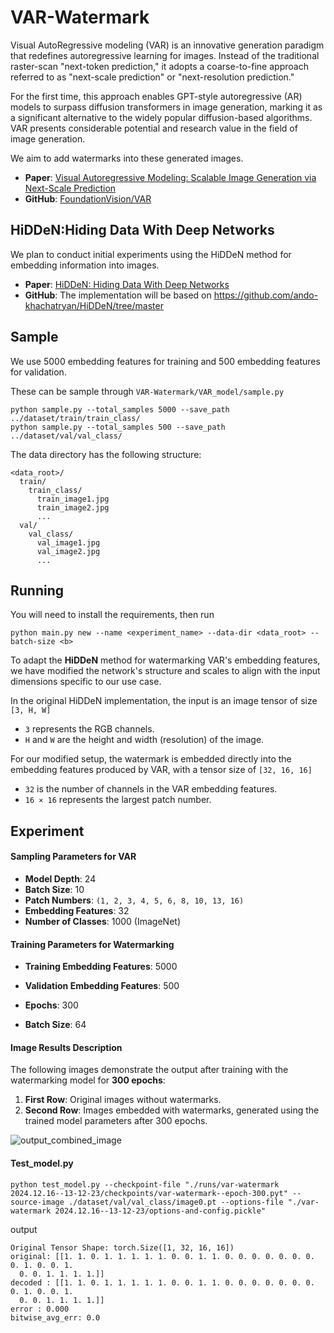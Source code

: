 # VAR-Watermark

Visual AutoRegressive modeling (VAR) is an innovative generation paradigm that redefines autoregressive learning for images. Instead of the traditional raster-scan "next-token prediction," it adopts a coarse-to-fine approach referred to as "next-scale prediction" or "next-resolution prediction."

For the first time, this approach enables GPT-style autoregressive (AR) models to surpass diffusion transformers in image generation, marking it as a significant alternative to the widely popular diffusion-based algorithms. VAR presents considerable potential and research value in the field of image generation.

We aim to add watermarks into these generated images.

- **Paper**: [Visual Autoregressive Modeling: Scalable Image Generation via Next-Scale Prediction](https://arxiv.org/abs/2404.02905)
- **GitHub**: [FoundationVision/VAR](https://github.com/FoundationVision/VAR)

## HiDDeN:Hiding Data With Deep Networks

We plan to conduct initial experiments using the HiDDeN method for embedding information into images. 

- **Paper**: [HiDDeN: Hiding Data With Deep Networks](https://arxiv.org/abs/1807.09937)
- **GitHub**: The implementation will be based on https://github.com/ando-khachatryan/HiDDeN/tree/master

## Sample 

We use 5000 embedding features for training and 500 embedding features for validation. 

These can be sample through `VAR-Watermark/VAR_model/sample.py`

```
python sample.py --total_samples 5000 --save_path ../dataset/train/train_class/
python sample.py --total_samples 500 --save_path ../dataset/val/val_class/
```

The data directory has the following structure:

```
<data_root>/
  train/
    train_class/
      train_image1.jpg
      train_image2.jpg
      ...
  val/
    val_class/
      val_image1.jpg
      val_image2.jpg
      ...
```

## Running

You will need to install the requirements, then run 

```
python main.py new --name <experiment_name> --data-dir <data_root> --batch-size <b> 
```

To adapt the **HiDDeN** method for watermarking VAR's embedding features, we have modified the network's structure and scales to align with the input dimensions specific to our use case.

In the original HiDDeN implementation, the input is an image tensor of size `[3, H, W]`

- `3` represents the RGB channels.
- `H` and `W` are the height and width (resolution) of the image.

For our modified setup, the watermark is embedded directly into the embedding features produced by VAR, with a tensor size of `[32, 16, 16]`

- `32` is the number of channels in the VAR embedding features.
- `16 × 16` represents the largest patch number.



## Experiment

#### Sampling Parameters for VAR

- **Model Depth**: 24
- **Batch Size**: 10
- **Patch Numbers**: `(1, 2, 3, 4, 5, 6, 8, 10, 13, 16)`
- **Embedding Features**: 32
- **Number of Classes**: 1000 (ImageNet)

#### Training Parameters for Watermarking

- **Training Embedding Features**: 5000

- **Validation Embedding Features**: 500

- **Epochs**: 300

- **Batch Size**: 64

#### Image Results Description

The following images demonstrate the output after training with the watermarking model for **300 epochs**:

1. **First Row**: Original images without watermarks.
2. **Second Row**: Images embedded with watermarks, generated using the trained model parameters after 300 epochs.

![output_combined_image](https://pic-1306483575.cos.ap-nanjing.myqcloud.com/output_combined_image.png)





#### Test_model.py

```
python test_model.py --checkpoint-file "./runs/var-watermark 2024.12.16--13-12-23/checkpoints/var-watermark--epoch-300.pyt" --source-image ./dataset/val/val_class/image0.pt --options-file "./var-watermark 2024.12.16--13-12-23/options-and-config.pickle"
```

output

```
Original Tensor Shape: torch.Size([1, 32, 16, 16])
original: [[1. 1. 0. 1. 1. 1. 1. 1. 0. 0. 1. 1. 0. 0. 0. 0. 0. 0. 0. 0. 1. 0. 0. 1.
  0. 0. 1. 1. 1. 1.]]
decoded : [[1. 1. 0. 1. 1. 1. 1. 1. 0. 0. 1. 1. 0. 0. 0. 0. 0. 0. 0. 0. 1. 0. 0. 1.
  0. 0. 1. 1. 1. 1.]]
error : 0.000
bitwise_avg_err: 0.0
```

